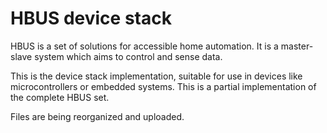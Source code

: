 HBUS device stack
=========================

HBUS is a set of solutions for accessible home automation. It is a master-slave system which aims to control and sense data.

This is the device stack implementation, suitable for use in devices like microcontrollers or embedded systems. This is a partial implementation of the complete HBUS set.

Files are being reorganized and uploaded.
